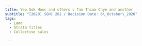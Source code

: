 ```yaml
---
title: Yeo Sok Hoon and others v Tan Thiam Chye and another
subtitle: "[2020] SGHC 202 / Decision Date: 6\_October\_2020"
tags:
  - Land
  - Strata Titles
  - Collective sales

---
```

